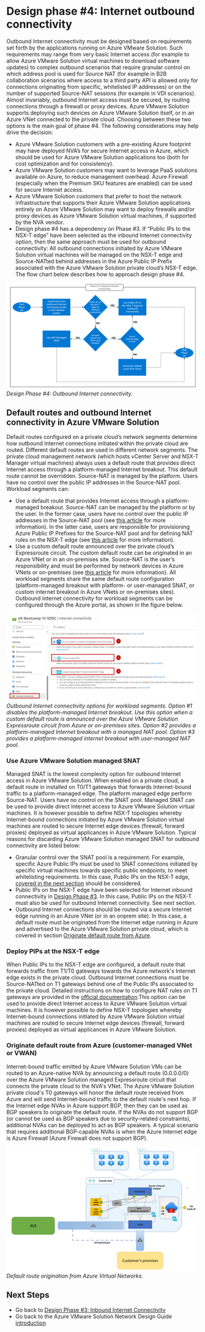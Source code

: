 # Design phase #4: Internet outbound connectivity
Outbound Internet connectivity must be designed based on requirements set forth by the applications running on Azure VMware Solution. Such requirements may range from very basic Internet access (for example to allow Azure VMware Solution virtual machines to download software updates) to complex outbound scenarios that require granular control on which address pool is used for Source NAT (for example in B2B collaboration scenarios where access to a third party API is allowed only for connections originating from specific, whitelisted IP addresses) or on the number of supported Source-NAT sessions (for example in VDI scenarios). 
Almost invariably, outbound Internet access must be secured, by routing connections through a firewall or proxy devices. Azure VMware Solution supports deploying such devices on Azure VMware Solution itself, or in an Azure VNet connected to the private cloud. Choosing between these two options is the main goal of phase #4. The following considerations may help drive the decision:
- Azure VMware Solution customers with a pre-existing Azure footprint may have deployed NVA’s for secure Internet access in Azure, which should be used for Azure VMware Solution applications too (both for cost optimization and for consistency).
- Azure VMware Solution customers may want to leverage PaaS solutions available on Azure, to reduce management overhead. Azure Firewall (especially when the Premium SKU features are enabled) can be used for secure Internet access. 
- Azure VMware Solution customers that prefer to host the network infrastructure that supports their Azure VMware Solution applications entirely on Azure VMware Solution may want to deploy firewalls and/or proxy devices as Azure VMware Solution virtual machines, if supported by the NVA vendor.
- Design phase #4 has a dependency on Phase #3. If “Public IPs to the NSX-T edge” have been selected as the inbound Internet connectivity option, then the same approach must be used for outbound connectivity: All outbound connections initiated by Azure VMware Solution virtual machines will be managed on the NSX-T edge and Source-NATted behind addresses in the Azure Public IP Prefix associated with the Azure VMware Solution private cloud’s NSX-T edge.
The flow chart below describes how to approach design phase #4.
 
![figure17](media/figure17.png) 
*Design Phase #4: Outbound Internet connectivity.*

## Default routes and outbound Internet connectivity in Azure VMware Solution
Default routes configured on a private cloud’s network segments determine how outbound Internet connections initiated within the private cloud are routed. Different default routes are used in different network segments.
The private cloud management network (which hosts vCenter Server and NSX-T Manager virtual machines) always uses a default route that provides direct Internet access through a platform-managed Internet breakout. This default route cannot be overridden. Source-NAT is managed by the platform. Users have no control over the public IP addresses in the Source-NAT pool. 
Workload segments can:
- Use a default route that provides Internet access through a platform-managed breakout. Source-NAT can be managed by the platform or by the user. In the former case, users have no control over the public IP addresses in the Source-NAT pool (see [this article](https://learn.microsoft.com/azure/azure-vmware/concepts-design-public-internet-access#azure-vmware-solution-managed-snat) for more information). In the latter case, users are responsible for provisioning Azure Public IP Prefixes for the Source-NAT pool and for defining NAT rules on the NSX-T edge (see [this article](https://learn.microsoft.com/en-us/azure/azure-vmware/concepts-design-public-internet-access#azure-public-ipv4-address-to-nsx-t-data-center-edge) for more information). 
- Use a custom default route announced over the private cloud’s Expressroute circuit. The custom default route can be originated in an Azure VNet or in an on-premises site. Source-NAT is the user’s responsibility and must be performed by network devices in Azure VNets or on-premises (see [this article]( https://learn.microsoft.com/en-us/azure/azure-vmware/concepts-design-public-internet-access#internet-service-hosted-in-azure) for more information).
All workload segments share the same default route configuration (platform-managed breakout with platform- or user-managed SNAT, or custom internet breakout in Azure VNets or on-premises sites). Outbound internet connectivity for workload segments can be configured through the Azure portal, as shown in the figure below.
 
![figure18](media/figure18.png) 
*Outbound Internet connectivity options for workload segments. Option #1 disables the platform-managed Internet breakout. Use this option when a custom default route is announced over the Azure VMware Solution Expressroute circuit from Azure or on-premises sites. Option #2 provides a platform-managed Internet breakout with a managed NAT pool. Option #3 provides a platform-managed internet breakout with user-managed NAT pool.*

### Use Azure VMware Solution managed SNAT
Managed SNAT is the lowest complexity option for outbound Internet access in Azure VMware Solution. When enabled on a private cloud, a default route in installed on T0/T1 gateways that forwards Internet-bound traffic to a platform-managed edge. The platform managed edge perform Source-NAT. Users have no control on the SNAT pool. Managed SNAT can be used to provide direct Internet access to Azure VMware Solution virtual machines. It is however possible to define NSX-T topologies whereby Internet-bound connections initiated by Azure VMware Solution virtual machines are routed to secure Internet edge devices (firewall, forward proxies) deployed as virtual applicances in Azure VMware Solution. Typical reasons for discarding Azure VMware Solution managed SNAT for outbound connectivity are listed below:

- Granular control over the SNAT pool is a requirement. For example, specific Azure Public IPs must be used to SNAT connections initiated by specific virtual machines towards specific public endpoints, to meet  whitelisting requirements. In this case, Public IPs on the NSX-T edge, [covered in the next section](internet-outbound-connectivity.md#deploy-pips-at-the-nsx-t-edge) should be considered.
- Public IPs on the NSX-T edge have been selected for Internet inbound connectivity in [Design Phase #3](internet-inbound-connectivity.md). In this case, Public IPs on the NSX-T must also be used for outbound Internet connectivity. See next section.
- Outbound Internet connections should be routed via a secure Internet edge running in an Azure VNet (or in an onprem site). In this case, a default route must be originated from the Internet edge running in Azure and advertised to the Azure VMware Solution private cloud, which is covered in section [Originate default route from Azure](#originate-default-route-from-azure-customer-managed-vnet-or-vwan).

### Deploy PIPs at the NSX-T edge
When Public IPs to the NSX-T edge are configured, a default route that forwards traffic from T1/T0 gateways towards the Azure network's Internet edge exists in the private cloud. Outbound Internet connections must be Source-NATted on T1 gateways behind one of the Public IPs associated to the private cloud. Detailed instructions on how to configure NAT rules on T1 gateways are provided in the [official documentation](https://learn.microsoft.com/azure/azure-vmware/enable-public-ip-nsx-edge#outbound-internet-access-for-vms).This option can be used to provide direct Internet access to Azure VMware Solution virtual machines. It is however possible to define NSX-T topologies whereby Internet-bound connections initiated by Azure VMware Solution virtual machines are routed to secure Internet edge devices (firewall, forward proxies) deployed as virtual applicances in Azure VMware Solution. 

### Originate default route from Azure (customer-managed VNet or VWAN)
Internet-bound traffic emitted by Azure VMware Solution VMs can be routed to an Azure-native NVA by announcing a default route (0.0.0.0/0) over the Azure VMware Solution managed Expressroute circuit that connects the private cloud to the NVA's VNet. The Azure VMware Solution private cloud's T0 gateways will honor the default route received from Azure and will send Internet-bound traffic to the default route's next hop. If the Internet edge NVAs in Azure support BGP, then they can be used as BGP speakers to originate the default route. 
If the NVAs do not support BGP (or cannot be used as BGP speakers due to security-related constraints), additional NVAs can be deployed to act as BGP speakers. A typical scenario that requires additional BGP-capable NVAs is when the Azure Internet edge is Azure Firewall (Azure Firewall does not support BGP).

![figure19](media/figure19.png)  
*Default route origination from Azure Virtual Networks.*

## Next Steps
- Go back to [Design Phase #3: Inbound Internet Connectivity](internet-inbound-connectivity.md)
- Go back to the Azure VMware Solution Network Design Guide [introduction](readme.md)
